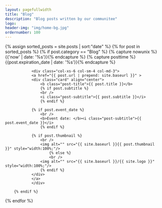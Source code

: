 ```yaml
---
layout: pagefullwidth
title: "Blog"
description: "Blog posts written by our communitee"
logo:
header-img: "img/home-bg.jpg"
ordernumber: 100
---
```


<html>
<style>

.card {
    box-shadow: 0 8px 16px 0 rgba(0,0,0,0.2);
    transition: 0.3s;
    width: 100%;
    overflow: hidden;
    border-style: solid;
    border-color: gray;
    border-width: thin;
    border-radius: 10px; /* 5px rounded corners */
    background-color: white;
    margin-bottom: 30px;
}
.card-text {
    word-wrap: break-word;
    margin-left: 3rem;
}

.card:hover {
    box-shadow: 0 16px 32px 0 rgba(0,0,255,0.2);
    z-index: 2;
-webkit-transition: all 200ms ease-in;
-webkit-transform: scale(1.05);
-ms-transition: all 200ms ease-in;
-ms-transform: scale(1.05);
-moz-transition: all 200ms ease-in;
-moz-transform: scale(1.05);
transition: all 200ms ease-in;
transform: scale(1.05);
}
</style>

<div class="row">
	{% assign sorted_posts = site.posts | sort:"date" %}
	{% for post in sorted_posts %}
		{% if post.category == "Blog" %}
			{% capture nowunix %}{{'now' | date: '%s'}}{% endcapture %}
			{% capture posttime %}{{post.expiration_date | date: '%s'}}{% endcapture %}
	
				<div class="col-xs-6 col-sm-4 col-md-3">
				<a href="{{ post.url | prepend: site.baseurl }}" >
				<div class="card" align="center">
		        	<b class="post-title">{{ post.title }}</b>
		        	{% if post.subtitle %}
        			<br />
          			<i class="post-subtitle">{{ post.subtitle }}</i>
		        	{% endif %}
	        
				{% if post.event_date %}
		        	<br />
		          	<b>Event date: </b><i class="post-subtitle">{{ post.event_date }}</i>
		        	{% endif %}
        
				{% if post.thumbnail %}
			        <br />
        			<img alt="" src="{{ site.baseurl }}{{ post.thumbnail }}" style="width:100%;"/>
		            	{% else %}
            			<br />
		        	<img alt="" src="{{ site.baseurl }}/{{ site.logo }}" style="width:100%;"/>
		        	{% endif %}
				</div>
				</a>
				</div>
			
		{% endif %}
{% endfor %}
</div>

<html>
